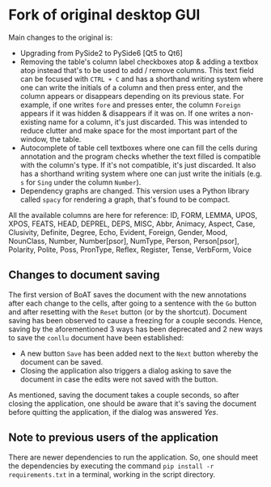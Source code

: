 # Fork of original desktop GUI

Main changes to the original is:

- Upgrading from PySide2 to PySide6 [Qt5 to Qt6]
- Removing the table's column label checkboxes atop & adding a textbox atop instead that's to be used to add / remove columns. This text field can be focused with `CTRL + C` and has a shorthand writing system where one can write the initials of a column and then press enter, and the column appears or disappears depending on its previous state. For example, if one writes `fore` and presses enter, the column `Foreign` appears if it was hidden & disappears if it was on. If one writes a non-existing name for a column, it's just discarded. This was intended to reduce clutter and make space for the most important part of the window, the table.
- Autocomplete of table cell textboxes where one can fill the cells during annotation and the program checks whether the text filled is compatible with the column's type. If it's not compatible, it's just discarded. It also has a shorthand writing system where one can just write the initials (e.g. `s` for `Sing` under the column `Number`).
- Dependency graphs are changed. This version uses a Python library called `spacy` for rendering a graph, that's found to be compact.

All the available columns are here for reference: ID, FORM, LEMMA, UPOS, XPOS, FEATS, HEAD, DEPREL, DEPS, MISC, Abbr, Animacy, Aspect, Case, Clusivity, Definite, Degree, Echo, Evident, Foreign, Gender, Mood, NounClass, Number, Number[psor], NumType, Person, Person[psor], Polarity, Polite, Poss, PronType, Reflex, Register, Tense, VerbForm, Voice

## Changes to document saving

The first version of BoAT saves the document with the new annotations after each change to the cells, after going to a sentence with the `Go` button and after resetting with the `Reset` button (or by the shortcut). Document saving has been observed to cause a freezing for a couple seconds. Hence, saving by the aforementioned 3 ways has been deprecated and 2 new ways to save the `conllu` document have been established:

- A new button `Save` has been added next to the `Next` button whereby the document can be saved.
- Closing the application also triggers a dialog asking to save the document in case the edits were not saved with the button.

As mentioned, saving the document takes a couple seconds, so after closing the application, one should be aware that it's saving the document before quitting the application, if the dialog was answered _Yes_.

## Note to previous users of the application

There are newer dependencies to run the application. So, one should meet the dependencies by executing the command `pip install -r requirements.txt` in a terminal, working in the script directory.
